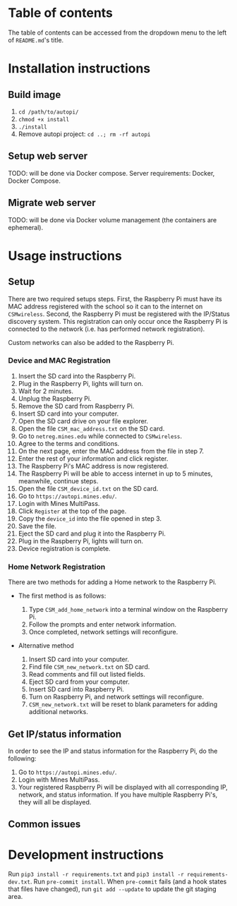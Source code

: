 # Table of contents
The table of contents can be accessed from the dropdown menu to the left of `README.md`'s title.

# Installation instructions
## Build image
1. `cd /path/to/autopi/`
2. `chmod +x install`
3. `./install`
4. Remove autopi project: `cd ..; rm -rf autopi`


## Setup web server
TODO: will be done via Docker compose.
Server requirements: Docker, Docker Compose.


## Migrate web server
TODO: will be done via Docker volume management (the containers are ephemeral).


# Usage instructions
## Setup
There are two required setups steps. First, the Raspberry Pi must have its MAC address registered with the school so it can 
to the internet on `CSMwireless`. Second, the Raspberry Pi must be registered with the IP/Status discovery system. This registration can only occur once the Raspberry Pi is connected to the network (i.e. has performed network registration).

Custom networks can also be added to the Raspberry Pi.


### Device and MAC Registration
1. Insert the SD card into the Raspberry Pi.
2. Plug in the Raspberry Pi, lights will turn on.
3. Wait for 2 minutes.
4. Unplug the Raspberry Pi.
5. Remove the SD card from Raspberry Pi.
6. Insert SD card into your computer.
7. Open the SD card drive on your file explorer.
8. Open the file `CSM_mac_address.txt` on the SD card.
9. Go to `netreg.mines.edu` while connected to `CSMwireless`.
10. Agree to the terms and conditions.
11. On the next page, enter the MAC address from the file in step 7.
12. Enter the rest of your information and click register.
13. The Raspberry Pi's MAC address is now registered.
14. The Raspberry Pi will be able to access internet in up to 5 minutes, meanwhile, continue steps.
15. Open the file `CSM_device_id.txt` on the SD card.
16. Go to `https://autopi.mines.edu/`. 
17. Login with Mines MultiPass.
18. Click `Register` at the top of the page.
19. Copy the `device_id` into the file opened in step 3.
20. Save the file.
21. Eject the SD card and plug it into the Raspberry Pi.
22. Plug in the Raspberry Pi, lights will turn on.
23. Device registration is complete. 

### Home Network Registration
There are two methods for adding a Home network to the Raspberry Pi.
- The first method is as follows:
  1. Type `CSM_add_home_network` into a terminal window on the Raspberry Pi.
  2. Follow the prompts and enter network information.
  3. Once completed, network settings will reconfigure.

- Alternative method
  1. Insert SD card into your computer.
  2. Find file `CSM_new_network.txt` on SD card.
  3. Read comments and fill out listed fields.
  4. Eject SD card from your computer.
  5. Insert SD card into Raspberry Pi.
  6. Turn on Raspberry Pi, and network settings will reconfigure.
  7. `CSM_new_network.txt` will be reset to blank parameters for adding additional networks.

## Get IP/status information
In order to see the IP and status information for the Raspberry Pi, do the following:
1. Go to `https://autopi.mines.edu/`. 
2. Login with Mines MultiPass.
3. Your registered Raspberry Pi will be displayed with all corresponding IP, network, and status information.
   If you have multiple Raspberry Pi's, they will all be displayed.

## Common issues

# Development instructions
Run `pip3 install -r requirements.txt` and `pip3 install -r requirements-dev.txt`.
Run `pre-commit install`.
When `pre-commit` fails (and a hook states that files have changed), run `git add --update` to update the git staging area.
